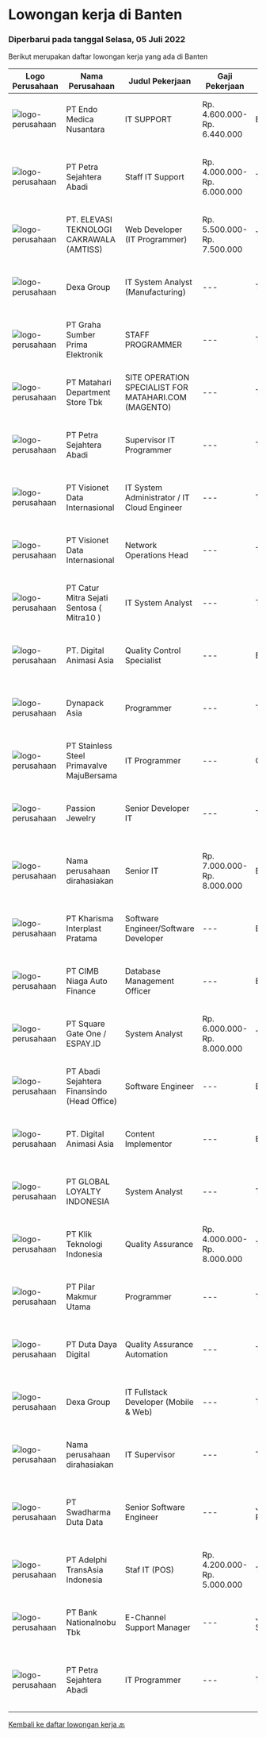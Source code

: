 
  # Lowongan kerja di Banten

  ### Diperbarui pada tanggal Selasa, 05 Juli 2022

  Berikut merupakan daftar lowongan kerja yang ada di Banten

  |Logo Perusahaan | Nama Perusahaan | Judul Pekerjaan | Gaji Pekerjaan | Lokasi | Deskripsi | Tanggal diunggah | Pranala |
  | -------------- | --------------- | --------------- | --------- | --------- | -------------- | ------- | ----------- |
  |![logo-perusahaan](https://image-service-cdn.seek.com.au/5a895f0e65dd1d0e418e3eaece27e59eee059f2b/ee4dce1061f3f616224767ad58cb2fc751b8d2dc)|PT Endo Medica Nusantara|IT SUPPORT|Rp. 4.600.000-Rp. 6.440.000|Banten|Job Desk :1. Memastikan bahwa komputer yang digunakan oleh user dapat berfungsi dengan normal.2. Memastikan jaringannya berjalan baik.3. Memastikan...|Senin, 04 Juli 2022|https://www.jobstreet.co.id/id/job/it-support-3942607?token=0~fe800a6e-16c9-4ef9-8677-936b9980197e&sectionRank=1&jobId=jobstreet-id-job-3942607|
|![logo-perusahaan](https://image-service-cdn.seek.com.au/3bc4b9507c2a854975161feec34037cfd37796f1/ee4dce1061f3f616224767ad58cb2fc751b8d2dc)|PT Petra Sejahtera Abadi|Staff IT Support|Rp. 4.000.000-Rp. 6.000.000|Tangerang|Melaksanakan instalasi dan perbaikan sistem, perangkat jaringan, hardware maupun software sesuai kebutuhan perusahaan (Laporan dengan mengisi IT...|Senin, 04 Juli 2022|https://www.jobstreet.co.id/id/job/staff-it-support-3943184?token=0~fe800a6e-16c9-4ef9-8677-936b9980197e&sectionRank=2&jobId=jobstreet-id-job-3943184|
|![logo-perusahaan](https://image-service-cdn.seek.com.au/294a6e65eff113f8aaf57a871832267aedf26864/ee4dce1061f3f616224767ad58cb2fc751b8d2dc)|PT. ELEVASI TEKNOLOGI CAKRAWALA (AMTISS)|Web Developer (IT Programmer)|Rp. 5.500.000-Rp. 7.500.000|Tangerang|Responsibilities: Maintain software by developing improvements, revise scripts &amp; developing new modules. Innovate with new ideas to existing...|Selasa, 05 Juli 2022|https://www.jobstreet.co.id/id/job/web-developer-it-programmer-3944253?token=0~fe800a6e-16c9-4ef9-8677-936b9980197e&sectionRank=3&jobId=jobstreet-id-job-3944253|
|![logo-perusahaan](https://image-service-cdn.seek.com.au/20eb5457edc7fd869c083282c179a130802d98a0/ee4dce1061f3f616224767ad58cb2fc751b8d2dc)|Dexa Group|IT System Analyst (Manufacturing)|---|Tangerang|Responsibilities: Assist in interpreting business documents and develop use cases for development team Analyze and translate business needs into...|Senin, 04 Juli 2022|https://www.jobstreet.co.id/id/job/it-system-analyst-manufacturing-3942439?token=0~fe800a6e-16c9-4ef9-8677-936b9980197e&sectionRank=4&jobId=jobstreet-id-job-3942439|
|![logo-perusahaan](https://image-service-cdn.seek.com.au/6a05df3278d48d023fd50e52636c0c41323798ff/ee4dce1061f3f616224767ad58cb2fc751b8d2dc)|PT Graha Sumber Prima Elektronik|STAFF PROGRAMMER|---|Tangerang|Qualification :    Degree in Computer Science and other related (Fresh graduates)    Programming Language: a. Javascript/PHP (Laravel is highly...|Selasa, 05 Juli 2022|https://www.jobstreet.co.id/id/job/staff-programmer-3943972?token=0~fe800a6e-16c9-4ef9-8677-936b9980197e&sectionRank=5&jobId=jobstreet-id-job-3943972|
|![logo-perusahaan](https://image-service-cdn.seek.com.au/62966460fa0b64bdd86b12be44ac76eff6d5c882/ee4dce1061f3f616224767ad58cb2fc751b8d2dc)|PT Matahari Department Store Tbk|SITE OPERATION SPECIALIST FOR MATAHARI.COM (MAGENTO)|---|Tangerang|Responsibilities : Build onsite analysis both for performance evaluation and determining further action, by providing ROI analysis of all online...|Selasa, 05 Juli 2022|https://www.jobstreet.co.id/id/job/site-operation-specialist-for-matahari.com-magento-3944095?token=0~fe800a6e-16c9-4ef9-8677-936b9980197e&sectionRank=6&jobId=jobstreet-id-job-3944095|
|![logo-perusahaan](https://image-service-cdn.seek.com.au/3bc4b9507c2a854975161feec34037cfd37796f1/ee4dce1061f3f616224767ad58cb2fc751b8d2dc)|PT Petra Sejahtera Abadi|Supervisor IT Programmer|---|Tangerang|Job Description : Confirms project requirements by reviewing program objective, input data, and output requirements with analyst, supervisor, and...|Senin, 04 Juli 2022|https://www.jobstreet.co.id/id/job/supervisor-it-programmer-3943402?token=0~fe800a6e-16c9-4ef9-8677-936b9980197e&sectionRank=7&jobId=jobstreet-id-job-3943402|
|![logo-perusahaan](https://image-service-cdn.seek.com.au/84d23b3586ee4efd70ea62878095fcc6b1639e33/ee4dce1061f3f616224767ad58cb2fc751b8d2dc)|PT Visionet Data Internasional|IT System Administrator / IT Cloud Engineer|---|Tangerang|Requirements: Diploma or bachelor degree in Computer Science, Engineering or Information Technology or a related field preferred Minimum 4 year...|Minggu, 03 Juli 2022|https://www.jobstreet.co.id/id/job/it-system-administrator-it-cloud-engineer-3932226?token=0~fe800a6e-16c9-4ef9-8677-936b9980197e&sectionRank=8&jobId=jobstreet-id-job-3932226|
|![logo-perusahaan](https://image-service-cdn.seek.com.au/84d23b3586ee4efd70ea62878095fcc6b1639e33/ee4dce1061f3f616224767ad58cb2fc751b8d2dc)|PT Visionet Data Internasional|Network Operations Head|---|Tangerang|1. Mengembangkan teknologi yang digunakan terkait dengan sistem yang digunakan untuk mendapatkan reliability sistem yang tinggi dan handal bekerja...|Senin, 04 Juli 2022|https://www.jobstreet.co.id/id/job/network-operations-head-3943413?token=0~fe800a6e-16c9-4ef9-8677-936b9980197e&sectionRank=9&jobId=jobstreet-id-job-3943413|
|![logo-perusahaan](https://image-service-cdn.seek.com.au/061d1c87d834317cd58004916159f8726e39b2c9/ee4dce1061f3f616224767ad58cb2fc751b8d2dc)|PT Catur Mitra Sejati Sentosa ( Mitra10 )|IT System Analyst|---|Tangerang|Jobdesc: Analyze technical specifications from user’s needs. Analyze and create documents such as FSD and TSD. Analyze and identify if an error occurs...|Sabtu, 02 Juli 2022|https://www.jobstreet.co.id/id/job/it-system-analyst-3931565?token=0~fe800a6e-16c9-4ef9-8677-936b9980197e&sectionRank=10&jobId=jobstreet-id-job-3931565|
|![logo-perusahaan](https://image-service-cdn.seek.com.au/f361b780bbbab0e27ba721f469fa9b8e9f343f28/ee4dce1061f3f616224767ad58cb2fc751b8d2dc)|PT. Digital Animasi Asia|Quality Control Specialist|---|Banten|Kualifikasi: Kandidat harus memiliki gelar minimal diploma/sarjana jurusan apapun. Berpengalaman minimal 2 tahun bekerja di perusahaan bidang...|Senin, 04 Juli 2022|https://www.jobstreet.co.id/id/job/quality-control-specialist-3943621?token=0~fe800a6e-16c9-4ef9-8677-936b9980197e&sectionRank=11&jobId=jobstreet-id-job-3943621|
|![logo-perusahaan](https://image-service-cdn.seek.com.au/2bc8ac8e6ac20f077463e11485a332ea240b132e/ee4dce1061f3f616224767ad58cb2fc751b8d2dc)|Dynapack Asia|Programmer|---|Tangerang|Main Responsibility: Design and develop innovative and creative solutions to improve business processes through the implementation of Information...|Senin, 04 Juli 2022|https://www.jobstreet.co.id/id/job/programmer-3943367?token=0~fe800a6e-16c9-4ef9-8677-936b9980197e&sectionRank=12&jobId=jobstreet-id-job-3943367|
|![logo-perusahaan](https://image-service-cdn.seek.com.au/ae3526c3a5bb509382ce711048b0d32a88eabcd4/ee4dce1061f3f616224767ad58cb2fc751b8d2dc)|PT Stainless Steel Primavalve MajuBersama|IT Programmer|---|Cikupa|IT ProgrammerDeskripsi pekerjaan:1. Membuat Aplikasi/ project yang direquest oleh user.2. Update atau memperbaiki sistem yang sudah ada.Persyaratan:1....|Sabtu, 02 Juli 2022|https://www.jobstreet.co.id/id/job/it-programmer-3923684?token=0~fe800a6e-16c9-4ef9-8677-936b9980197e&sectionRank=13&jobId=jobstreet-id-job-3923684|
|![logo-perusahaan](https://image-service-cdn.seek.com.au/a980d4cb98200fc79e99d78508c38e21e61df067/ee4dce1061f3f616224767ad58cb2fc751b8d2dc)|Passion Jewelry|Senior Developer IT|---|Tangerang|REQUIREMENTS Good knowledge of PHP (CodeIgniter v3) with at least 5 years Good knowledge in OOP Good client side development skills including HTML,...|Minggu, 03 Juli 2022|https://www.jobstreet.co.id/id/job/senior-developer-it-3932158?token=0~fe800a6e-16c9-4ef9-8677-936b9980197e&sectionRank=14&jobId=jobstreet-id-job-3932158|
|![logo-perusahaan](https://i.ibb.co/sqvTCh9/112815900-stock-vector-no-image-available-icon-flat-vector.webp)|Nama perusahaan dirahasiakan|Senior IT|Rp. 7.000.000-Rp. 8.000.000|Banten|Senior ITKriteria : Pendidikan minimal S1 Berpengalaman minimal 5 tahun sebagai Programmer/Developer di Bank Umum/BPR/Lembaga Pembiayaan Team leader...|Sabtu, 02 Juli 2022|https://www.jobstreet.co.id/id/job/senior-it-3923925?token=0~fe800a6e-16c9-4ef9-8677-936b9980197e&sectionRank=15&jobId=jobstreet-id-job-3923925|
|![logo-perusahaan](https://image-service-cdn.seek.com.au/9cb019e72584e95154f6dd5db215bd01b9ecd696/ee4dce1061f3f616224767ad58cb2fc751b8d2dc)|PT Kharisma Interplast Pratama|Software Engineer/Software Developer|---|Banten|Kualifikasi : Pendidikan minimal S1 dalam bidang IT atau komputer Pengalaman minimal 3 tahun di ERP System Menguasai teknikal &amp; fungsional...|Sabtu, 02 Juli 2022|https://www.jobstreet.co.id/id/job/software-engineer-software-developer-3924555?token=0~fe800a6e-16c9-4ef9-8677-936b9980197e&sectionRank=16&jobId=jobstreet-id-job-3924555|
|![logo-perusahaan](https://image-service-cdn.seek.com.au/14f9f8ccc12d51121e96ea2224ff707c40d6ca88/ee4dce1061f3f616224767ad58cb2fc751b8d2dc)|PT CIMB Niaga Auto Finance|Database Management Officer|---|Banten|Responsibilities: Understand data warehouse concept data modeling and data architecture Build and Maintain ETL Data Pipeline with SSIS Maintain Jobs,...|Senin, 04 Juli 2022|https://www.jobstreet.co.id/id/job/database-management-officer-3943805?token=0~fe800a6e-16c9-4ef9-8677-936b9980197e&sectionRank=17&jobId=jobstreet-id-job-3943805|
|![logo-perusahaan](https://image-service-cdn.seek.com.au/823d49bee8d79aadf0dcf90efde4e928b11c6f19/ee4dce1061f3f616224767ad58cb2fc751b8d2dc)|PT Square Gate One / ESPAY.ID|System Analyst|Rp. 6.000.000-Rp. 8.000.000|Tangerang|Responsibilities: Eager to understand application modules, business processes, flows and relational databases. Analyze problem Design solution and...|Minggu, 03 Juli 2022|https://www.jobstreet.co.id/id/job/system-analyst-3932294?token=0~fe800a6e-16c9-4ef9-8677-936b9980197e&sectionRank=18&jobId=jobstreet-id-job-3932294|
|![logo-perusahaan](https://image-service-cdn.seek.com.au/388cd37936d48643f7e1b822bb277ad9b777d7a5/ee4dce1061f3f616224767ad58cb2fc751b8d2dc)|PT Abadi Sejahtera Finansindo (Head Office)|Software Engineer|---|Banten|Have a minimum of 3 years of work experience. Bachelor's degree in computer science. Have strong project management (design, development and...|Senin, 04 Juli 2022|https://www.jobstreet.co.id/id/job/software-engineer-3942919?token=0~fe800a6e-16c9-4ef9-8677-936b9980197e&sectionRank=19&jobId=jobstreet-id-job-3942919|
|![logo-perusahaan](https://image-service-cdn.seek.com.au/5aab5845d138e3bb3386744abfb14545ede8f165/ee4dce1061f3f616224767ad58cb2fc751b8d2dc)|PT. Digital Animasi Asia|Content Implementor|---|Banten|Kualifikasi: Kandidat minimal SMA/SMK/Diploma jurusan apapun. Berpengalaman minimal 1 tahun bekerja di perusahaan bidang teknologi (Fresh graduate are...|Senin, 04 Juli 2022|https://www.jobstreet.co.id/id/job/content-implementor-3943628?token=0~fe800a6e-16c9-4ef9-8677-936b9980197e&sectionRank=20&jobId=jobstreet-id-job-3943628|
|![logo-perusahaan](https://image-service-cdn.seek.com.au/95cd0784468c268fc4f9348448140f01ea2254ab/ee4dce1061f3f616224767ad58cb2fc751b8d2dc)|PT GLOBAL LOYALTY INDONESIA|System Analyst|---|Tangerang|Requirement : Bachelor degree from Information System or equivalent Experience minimal 2 years in Product Development or IT Business Analyst or IT...|Sabtu, 02 Juli 2022|https://www.jobstreet.co.id/id/job/system-analyst-3930969?token=0~fe800a6e-16c9-4ef9-8677-936b9980197e&sectionRank=21&jobId=jobstreet-id-job-3930969|
|![logo-perusahaan](https://image-service-cdn.seek.com.au/45c8135367a2f8836a99b6c9396faf2e31a6a473/ee4dce1061f3f616224767ad58cb2fc751b8d2dc)|PT Klik Teknologi Indonesia|Quality Assurance|Rp. 4.000.000-Rp. 8.000.000|Tangerang|Bachelor's degree in Computer Science or equivalent practical experience. More than 2 years of experience in testing/QA. Have experience in testing...|Senin, 04 Juli 2022|https://www.jobstreet.co.id/id/job/quality-assurance-3942731?token=0~fe800a6e-16c9-4ef9-8677-936b9980197e&sectionRank=22&jobId=jobstreet-id-job-3942731|
|![logo-perusahaan](https://i.ibb.co/sqvTCh9/112815900-stock-vector-no-image-available-icon-flat-vector.webp)|PT Pilar Makmur Utama|Programmer|---|Tangerang|Kualifikasi : Usia 25 – 35 tahun Pendidikan minimal S1 Tehnik Informatika (konsentrasi software engineering) Berpengalaman sebagai programmer di...|Sabtu, 02 Juli 2022|https://www.jobstreet.co.id/id/job/programmer-3924542?token=0~fe800a6e-16c9-4ef9-8677-936b9980197e&sectionRank=23&jobId=jobstreet-id-job-3924542|
|![logo-perusahaan](https://image-service-cdn.seek.com.au/37f4b10d9e280f6584590c1587ef913ae87be15d/ee4dce1061f3f616224767ad58cb2fc751b8d2dc)|PT Duta Daya Digital|Quality Assurance Automation|---|Tangerang|Crewdible is an Indonesia-based Startup company, focusing on online fulfillment services. Since 2017, Crewdible has provided multi-channel fulfillment...|Jumat, 01 Juli 2022|https://www.jobstreet.co.id/id/job/quality-assurance-automation-3922148?token=0~fe800a6e-16c9-4ef9-8677-936b9980197e&sectionRank=24&jobId=jobstreet-id-job-3922148|
|![logo-perusahaan](https://image-service-cdn.seek.com.au/20eb5457edc7fd869c083282c179a130802d98a0/ee4dce1061f3f616224767ad58cb2fc751b8d2dc)|Dexa Group|IT Fullstack Developer (Mobile & Web)|---|Tangerang|Analyze, design, and develop new feature Provide internal test before release to QA Provide ongoing maintenance, support, and enhancement in existing...|Senin, 04 Juli 2022|https://www.jobstreet.co.id/id/job/it-fullstack-developer-mobile-web-3942406?token=0~fe800a6e-16c9-4ef9-8677-936b9980197e&sectionRank=25&jobId=jobstreet-id-job-3942406|
|![logo-perusahaan](https://i.ibb.co/sqvTCh9/112815900-stock-vector-no-image-available-icon-flat-vector.webp)|Nama perusahaan dirahasiakan|IT Supervisor|---|Tangerang|Qualification: Bachelor's degree in Computer Science, Engineering or related discipline Minimum 5 year experiences as IT Support Supervisor Proficient...|Kamis, 30 Juni 2022|https://www.jobstreet.co.id/id/job/it-supervisor-3939459?token=0~fe800a6e-16c9-4ef9-8677-936b9980197e&sectionRank=26&jobId=jobstreet-id-job-3939459|
|![logo-perusahaan](https://image-service-cdn.seek.com.au/e55e3708620a7ff5e7da329d1725ee01ed113417/ee4dce1061f3f616224767ad58cb2fc751b8d2dc)|PT Swadharma Duta Data|Senior Software Engineer|---|Jakarta Raya|1.    Minimal 2 Tahun pengalaman sebagai programmer2.    Memahami konsep pengembangan aplikasi3.    Memahami konsep Microservices...|Minggu, 03 Juli 2022|https://www.jobstreet.co.id/id/job/senior-software-engineer-3932205?token=0~fe800a6e-16c9-4ef9-8677-936b9980197e&sectionRank=27&jobId=jobstreet-id-job-3932205|
|![logo-perusahaan](https://image-service-cdn.seek.com.au/0d7f6a101831a4cc5ef04fe219dfdc66471da383/ee4dce1061f3f616224767ad58cb2fc751b8d2dc)|PT Adelphi TransAsia Indonesia|Staf IT  (POS)|Rp. 4.200.000-Rp. 5.000.000|Tangerang|Kualifikasi : Usia maksimal 30 Tahun Minimal SMK / D3 IT/ Elektro/ S1 IT/ SI Pengalaman Minimal 2 Tahun dibidang retail Mengerti Isseler dan SAP...|Kamis, 30 Juni 2022|https://www.jobstreet.co.id/id/job/staf-it-pos-3939584?token=0~fe800a6e-16c9-4ef9-8677-936b9980197e&sectionRank=28&jobId=jobstreet-id-job-3939584|
|![logo-perusahaan](https://image-service-cdn.seek.com.au/7453c4f3fe286b2eff6797ab5c9ab19753f8d4a5/ee4dce1061f3f616224767ad58cb2fc751b8d2dc)|PT Bank Nationalnobu Tbk|E-Channel Support Manager|---|Jakarta Selatan|Responsibilities : Manage and deliver components of business engagements that identify, design, and implement technology and creative RPA solutions...|Sabtu, 02 Juli 2022|https://www.jobstreet.co.id/id/job/e-channel-support-manager-3923508?token=0~fe800a6e-16c9-4ef9-8677-936b9980197e&sectionRank=29&jobId=jobstreet-id-job-3923508|
|![logo-perusahaan](https://image-service-cdn.seek.com.au/3bc4b9507c2a854975161feec34037cfd37796f1/ee4dce1061f3f616224767ad58cb2fc751b8d2dc)|PT Petra Sejahtera Abadi|IT Programmer|---|Tangerang|Menganalisa, merancang, implementasi dan maintain kebutuhan sistem informasi perusahaan. Melaksanakan instalasi dan perbaikan sistem/software sesuai...|Kamis, 30 Juni 2022|https://www.jobstreet.co.id/id/job/it-programmer-3921799?token=0~fe800a6e-16c9-4ef9-8677-936b9980197e&sectionRank=30&jobId=jobstreet-id-job-3921799|


  [Kembali ke daftar lowongan kerja 🔙](../README.md#daftar-lowongan-kerja)
  